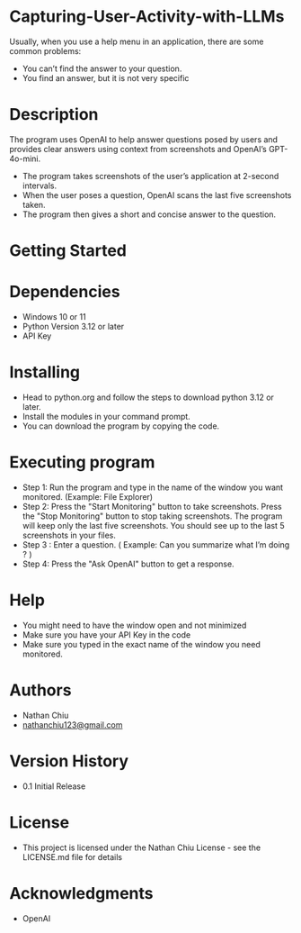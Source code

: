 # Capturing-User-Activity-with-LLMs
Usually, when you use a help menu in an application, there are some common problems: 
- You can’t find the answer to your question.
- You find an answer, but it is not very specific
# Description
The program uses OpenAI to help answer questions posed by users and provides clear answers using context from screenshots and OpenAI’s GPT-4o-mini.
- The program takes screenshots of the user’s application at 2-second intervals.
- When the user poses a question, OpenAI scans the last five screenshots taken. 
- The program then gives a short and concise answer to the question.
# Getting Started
# Dependencies
- Windows 10 or 11
- Python Version 3.12 or later
- API Key
# Installing
- Head to python.org and follow the steps to download python 3.12 or later.
- Install the modules in your command prompt.
- You can download the program by copying the code.
# Executing program
- Step 1: Run the program and type in the name of the window you want monitored. (Example: File Explorer)
- Step 2: Press the "Start Monitoring" button to take screenshots. Press the "Stop Monitoring" button to stop taking screenshots. The program will keep only the last five 
  screenshots. You should see up to the last 5 screenshots in your files.
- Step 3 : Enter a question. ( Example: Can you summarize what I’m doing ? )
- Step 4: Press the "Ask OpenAI" button to get a response.
# Help
- You might need to have the window open and not minimized
- Make sure you have your API Key in the code
- Make sure you typed in the exact name of the window you need monitored.

# Authors
- Nathan Chiu
- nathanchiu123@gmail.com
# Version History
- 0.1
   Initial Release
# License
- This project is licensed under the Nathan Chiu License - see the LICENSE.md file for details
# Acknowledgments
- OpenAI
